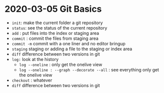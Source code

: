 # 2020-03-05 Git Basics

- `init`: make the current folder a git repository
- `status`: see the status of the current repository
- `add` : put files into the index or staging area
- `commit` : commit the files from staging area
- `commit -m` commit with a one liner and no editor bringup
- `staging` staging or adding a file to the staging or index area
- `diff` difference between two versions in git
- `log:` look at the history
	- `log --oneline` : only get the onelive view
	- `log --oneline : --graph --decorate --all` : see everything only get the onelive view
- `checkout` : whatever
- `diff` difference between two versions in git
